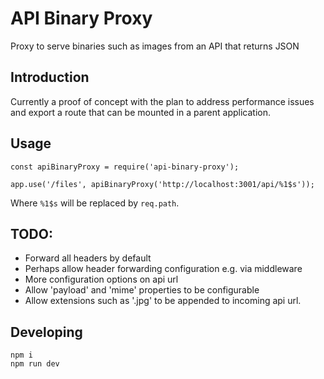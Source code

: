# API Binary Proxy

Proxy to serve binaries such as images from an API that returns JSON

## Introduction

Currently a proof of concept with the plan to address performance issues and export a route that can be mounted in a parent application.


## Usage

```
const apiBinaryProxy = require('api-binary-proxy');

app.use('/files', apiBinaryProxy('http://localhost:3001/api/%1$s'));
```

Where `%1$s` will be replaced by `req.path`.

## TODO:

- Forward all headers by default
- Perhaps allow header forwarding configuration e.g. via middleware
- More configuration options on api url
- Allow 'payload' and 'mime' properties to be configurable
- Allow extensions such as '.jpg' to be appended to incoming api url.

## Developing

```
npm i
npm run dev
```